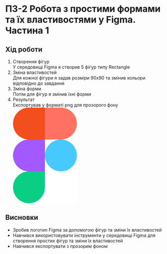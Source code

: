# ПЗ-2 Робота з простими формами та їх властивостями у Figma. Частина 1
## Хід роботи
1. Створення фігур  
У середовищі Figma я створив 5 фігур типу Rectangle
2. Зміна властивостей  
Для кожної фігури я задав розміри 90х90 та змінив кольори відповідно до завдання  
3. Зміна форми  
Потім для фігур я змінив їхні форми  
4. Результат    
Експортував у форматі png для прозорого фону  
![Account](workshop_2/images/image_2.png)
## Висновки  
- Зробив логотип Figma за допомогою фігур та зміни їх властивостей
- Навчився використовувати інструменти у середовищі Figma для створення простих фігур та зміни їх властивостей
- Навчився експортувати з прозорим фоном
